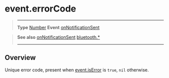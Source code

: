 # event.errorCode

> --------------------- ------------------------------------------------------------------------------------------
> __Type__              [Number](https://docs.coronalabs.com/api/type/Number.html)
> __Event__             [onNotificationSent](/plugin/bluetooth/type/Server/event/onNotificationSent/index.md)


> __See also__          [onNotificationSent](/plugin/bluetooth/type/Server/event/onNotificationSent/index.md)
>						[bluetooth.*](/plugin/bluetooth.md)
> --------------------- ------------------------------------------------------------------------------------------

## Overview

Unique error code, present when [event.isError](/plugin/bluetooth/type/Server/event/onNotificationSent/isError.md) is `true`, `nil` otherwise.